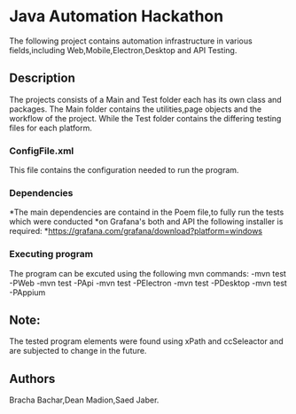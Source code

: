 # Java Automation Hackathon
The following project contains automation infrastructure in various fields,including Web,Mobile,Electron,Desktop and API Testing.

## Description
The projects consists of a Main and Test folder each has its own class and packages.
The Main folder contains the utilities,page objects and the workflow of the project.
While the Test folder contains the differing testing files for each platform.

### ConfigFile.xml
This file contains the configuration needed to run the program.
### Dependencies

*The main dependencies are containd in the Poem file,to fully run the tests which were conducted
*on Grafana's both and API the following installer is required:
*https://grafana.com/grafana/download?platform=windows

### Executing program
The program can be excuted using the following mvn commands:
-mvn test -PWeb
-mvn test -PApi
-mvn test -PElectron
-mvn test -PDesktop
-mvn test -PAppium

## Note:
The tested program elements were found using xPath and ccSeleactor and are 
subjected to change in the future.

## Authors
Bracha Bachar,Dean Madion,Saed Jaber.
